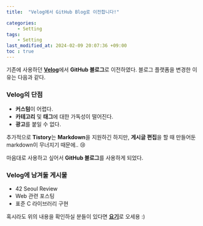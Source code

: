 ```yaml
---
title:  "Velog에서 GitHub Blog로 이전합니다!"

categories: 
	- Setting
tags:
    - Setting
last_modified_at: 2024-02-09 20:07:36 +09:00
toc : true
---
```


기존에 사용하던 [**Velog**](https://velog.io/@m2nja201/posts)에서 **GitHub 블로그**로 이전하였다.
블로그 플랫폼을 변경한 이유는 다음과 같다.

### Velog의 단점
- **커스텀**이 어렵다.
- **카테고리** 및 **태그**에 대한 가독성이 떨어진다.
- **광고**를 붙일 수 없다.

추가적으로 **Tistory**는 **Markdown**을 지원하긴 하지만, **게시글 편집**을 할 때 만들어둔 markdown이 무너지기 때문에.. 😢

마음대로 사용하고 싶어서 **GitHub 블로그**를 사용하게 되었다.

### Velog에 남겨둘 게시물
- 42 Seoul Review
- Web 관련 포스팅
- 표준 C 라이브러리 구현

혹시라도 위의 내용을 확인하실 분들이 있다면 [**요기**](https://velog.io/@m2nja201/posts)로 오세용 :)
